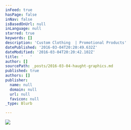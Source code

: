 ```yaml
---
inFeed: true
hasPage: false
inNav: false
isBasedOnUrl: null
inLanguage: null
starred: true
keywords: []
description: 'Custom Clothing  | Promotional Products'
datePublished: '2016-03-04T20:20:49.632Z'
dateModified: '2016-03-04T20:20:42.102Z'
title: '   '
author: []
sourcePath: _posts/2016-03-04-haught-graphics.md
published: true
authors: []
publisher:
  name: null
  domain: null
  url: null
  favicon: null
_type: Blurb

---
```

![](https://the-grid-user-content.s3-us-west-2.amazonaws.com/40780763-5a2d-47b7-a67b-ba400c7aec5d.png)